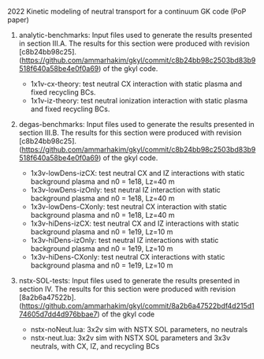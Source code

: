 2022 Kinetic modeling of neutral transport for a continuum GK code (PoP paper)

1. analytic-benchmarks:
   Input files used to generate the results presented in section III.A.
   The results for this section were produced with revision [c8b24bb98c25].
   (https://github.com/ammarhakim/gkyl/commit/c8b24bb98c2503bd83b9518f640a58be4e0f0a69) of the gkyl code.
   - 1x1v-cx-theory: test neutral CX interaction with static plasma and fixed recycling BCs.
   - 1x1v-iz-theory: test neutral ionization interaction with static plasma and fixed recycling BCs.

2. degas-benchmarks:
   Input files used to generate the results presented in section III.B.
   The results for this section were produced with revision [c8b24bb98c25].
   (https://github.com/ammarhakim/gkyl/commit/c8b24bb98c2503bd83b9518f640a58be4e0f0a69) of the gkyl code.
   - 1x3v-lowDens-izCX: test neutral CX and IZ interactions with static background plasma and n0 = 1e18, Lz=40 m
   - 1x3v-lowDens-izOnly: test neutral IZ interaction with static background plasma and n0 = 1e18, Lz=40 m
   - 1x3v-lowDens-CXonly: test neutral CX interaction  with static background plasma and n0 = 1e18, Lz=40 m
   - 1x3v-hiDens-izCX: test neutral CX and IZ interactions with static background plasma and n0 = 1e19, Lz=10 m
   - 1x3v-hiDens-izOnly: test neutral IZ interactions with static background plasma and n0 = 1e19, Lz=10 m
   - 1x3v-hiDens-CXonly: test neutral CX interactions with static background plasma and n0 = 1e19, Lz=10 m

3. nstx-SOL-tests:
   Input files used to generate the results presented in section IV.
   The results for this section were produced with revision [8a2b6a47522b].
   (https://github.com/ammarhakim/gkyl/commit/8a2b6a47522bdf4d215d174605d7dd4d976bbae7) of the gkyl code
   - nstx-noNeut.lua: 3x2v sim with NSTX SOL parameters, no neutrals
   - nstx-neut.lua: 3x2v sim with NSTX SOL parameters and 3x3v neutrals, with CX, IZ, and recycling BCs